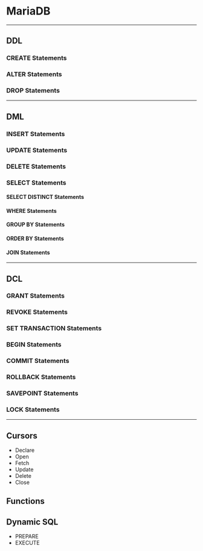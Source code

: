 # MariaDB


---
## DDL

### CREATE Statements

### ALTER Statements

### DROP Statements

---
## DML

### INSERT Statements

### UPDATE Statements

### DELETE Statements

### SELECT Statements

#### SELECT DISTINCT Statements

#### WHERE Statements

#### GROUP BY Statements

#### ORDER BY Statements

#### JOIN Statements

---
## DCL

### GRANT Statements

### REVOKE Statements

### SET TRANSACTION Statements

### BEGIN Statements

### COMMIT Statements

### ROLLBACK Statements

### SAVEPOINT Statements

### LOCK Statements

---
## Cursors

* Declare  
* Open  
* Fetch  
* Update  
* Delete  
* Close  

## Functions

## Dynamic SQL  
 * PREPARE  
 * EXECUTE
